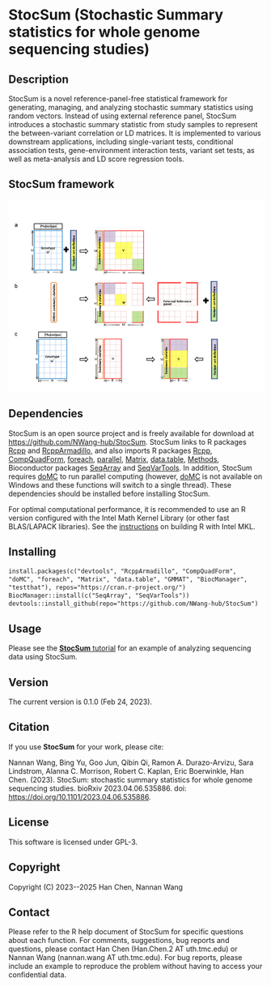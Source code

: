 # StocSum (Stochastic Summary statistics for whole genome sequencing studies)
## Description
StocSum is a novel reference-panel-free statistical framework for generating, managing, and analyzing stochastic summary statistics using random vectors. Instead of using external reference panel, StocSum introduces a stochastic summary statistic from study samples to represent the between-variant correlation or LD matrices. It is implemented to various downstream applications, including single-variant tests, conditional association tests, gene-environment interaction tests, variant set tests, as well as meta-analysis and LD score regression tools. 

## StocSum framework
![StocSum_framework](inst/docs/StocSum_framework.png)

## Dependencies
StocSum is an open source project and is freely available for download at https://github.com/NWang-hub/StocSum. StocSum links to R packages <a href="https://CRAN.R-project.org/package=Rcpp">Rcpp</a> and <a href="https://CRAN.R-project.org/package=RcppArmadillo">RcppArmadillo</a>, and also imports R packages <a href="https://CRAN.R-project.org/package=Rcpp">Rcpp</a>, <a href="https://CRAN.R-project.org/package=CompQuadForm">CompQuadForm</a>, <a href="https://CRAN.R-project.org/package=foreach">foreach</a>, <a href="https://CRAN.R-project.org/view=HighPerformanceComputing">parallel</a>, <a href="https://cran.r-project.org/web/packages/Matrix/index.html">Matrix</a>, <a href="https://cran.r-project.org/web/packages/data.table/index.html">data.table</a>, <a href="https://stat.ethz.ch/R-manual/R-devel/library/methods/html/00Index.html">Methods</a>, Bioconductor packages <a href="http://bioconductor.org/packages/release/bioc/html/SeqArray.html">SeqArray</a> and <a href="http://bioconductor.org/packages/release/bioc/html/SeqVarTools.html">SeqVarTools</a>. In addition, StocSum requires <a href="https://CRAN.R-project.org/package=doMC">doMC</a> to run parallel computing (however, <a href="https://CRAN.R-project.org/package=doMC">doMC</a> is not available on Windows and these functions will switch to a single thread). These dependencies should be installed before installing StocSum.

For optimal computational performance, it is recommended to use an R version configured with the Intel Math Kernel Library (or other fast BLAS/LAPACK libraries). See the <a href="https://software.intel.com/en-us/articles/using-intel-mkl-with-r">instructions</a> on building R with Intel MKL.

## Installing
```
install.packages(c("devtools", "RcppArmadillo", "CompQuadForm", "doMC", "foreach", "Matrix", "data.table", "GMMAT", "BiocManager", "testthat"), repos="https://cran.r-project.org/")
BiocManager::install(c("SeqArray", "SeqVarTools"))
devtools::install_github(repo="https://github.com/NWang-hub/StocSum")
```
## Usage
Please see the <a href="vignettes/StocSum_tutorial.pdf">**StocSum** tutorial</a> for an example of analyzing sequencing data using StocSum.

## Version
The current version is 0.1.0 (Feb 24, 2023).

## Citation
If you use **StocSum** for your work, please cite:

Nannan Wang, Bing Yu, Goo Jun, Qibin Qi, Ramon A. Durazo-Arvizu, Sara Lindstrom, Alanna C. Morrison, Robert C. Kaplan, Eric Boerwinkle, Han Chen. (2023). StocSum: stochastic summary statistics for whole genome sequencing studies. bioRxiv 2023.04.06.535886. doi: https://doi.org/10.1101/2023.04.06.535886.

## License
This software is licensed under GPL-3.

## Copyright
Copyright (C) 2023--2025  Han Chen, Nannan Wang

## Contact
Please refer to the R help document of StocSum for specific questions about each function. For comments, suggestions, bug reports and questions, please contact Han Chen (Han.Chen.2 AT uth.tmc.edu) or Nannan Wang (nannan.wang AT uth.tmc.edu). For bug reports, please include an example to reproduce the problem without having to access your confidential data.
